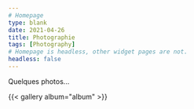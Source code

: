 ```yaml
---
# Homepage
type: blank
date: 2021-04-26
title: Photographie
tags: [Photography]
# Homepage is headless, other widget pages are not.
headless: false
---
```


Quelques photos...

{{< gallery album="album" >}}
